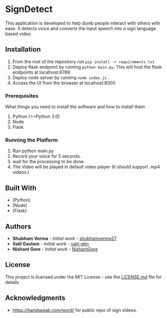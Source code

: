 # SignDetect

This application is developed to help dumb people interact with others with ease.
It detects voice and converts the input speech into a sign language based video.

## Installation

1. From the root of the repository run `pip install -r requirements.txt`
2. Deploy flask endpoint by running  `python main.py`. This will host the flask endpoints at localhost:6789
3. Deploy node server by running `node index.js` .
4. Access the UI from the browser at localhost:8000

### Prerequisites

What things you need to install the software and how to install them
1. Python (>=Python 3.0)
2. Node
3. Flask


### Running the Platform

 
1. Run python main.py
2. Record your voice for 5 seconds.
3. wait for the processing to be done.
4. The Video will be played in default video player (It should support .mp4 videos.)


## Built With
* [Python]
* [Node]
* [Flask]


## Authors
 
* **Shubham Verma** - *Initial work* - [shubhamverma27](https://github.com/shubhamverma27)
* **Salil Gautam** - *Initial work* - [salil-gtm](https://github.com/salil-gtm)
* **Nishant Gore** - *Initial work* - [NishantGore](https://github.com/nishantgore)


## License

This project is licensed under the MIT License - see the [LICENSE.md](LICENSE.md) file for details

 ## Acknowledgments
 
* https://handspeak.com/word/ for public repo of sign videos.
